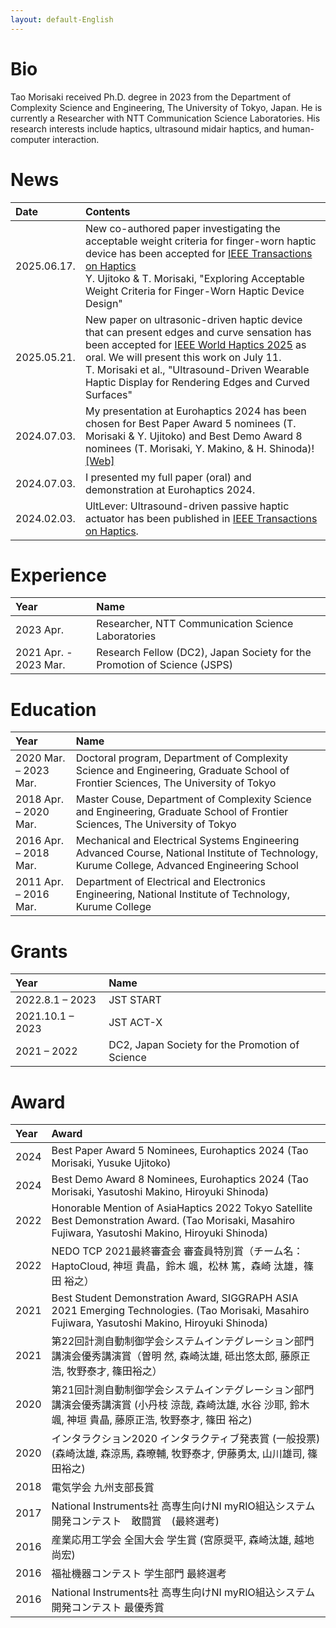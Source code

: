 ```yaml
---
layout: default-English
---
```

# Bio
Tao Morisaki received Ph.D. degree in 2023 from the Department of Complexity Science and Engineering, The University of Tokyo, Japan. He is currently a Researcher with NTT Communication Science Laboratories. His research interests include haptics, ultrasound midair haptics, and human-computer interaction. 

# News

|Date|Contents|
| :--- | :--- |
|2025.06.17.|New co-authored paper investigating the acceptable weight criteria for finger-worn haptic device has been accepted for [IEEE Transactions on Haptics](https://ieeexplore.ieee.org/document/11037560)<br>Y. Ujitoko & T. Morisaki, "Exploring Acceptable Weight Criteria for Finger-Worn Haptic Device Design"|
|2025.05.21.|New paper on ultrasonic-driven haptic device that can present edges and curve sensation has been accepted for [IEEE World Haptics 2025](https://2025.worldhaptics.org/) as oral. We will present this work on July 11.<br>T. Morisaki et al., "Ultrasound-Driven Wearable Haptic Display for Rendering Edges and Curved Surfaces"|
|2024.07.03.|My presentation at Eurohaptics 2024 has been chosen for Best Paper Award 5 nominees (T. Morisaki & Y. Ujitoko) and Best Demo Award 8 nominees (T. Morisaki, Y. Makino, & H. Shinoda)! [\[Web\]](https://eurohaptics.org/ehc2024/award/)|
|2024.07.03.|I presented my full paper (oral) and demonstration at Eurohaptics 2024.|
|2024.02.03.|UltLever: Ultrasound-driven passive haptic actuator has been published in [IEEE Transactions on Haptics](https://ieeexplore.ieee.org/document/10428111).|

# Experience

|Year|Name|
| :--- | :--- |
|2023 Apr.| Researcher, NTT Communication Science Laboratories|
|2021 Apr.  - 2023 Mar.|Research Fellow (DC2), Japan Society for the Promotion of Science (JSPS)|

# Education

|Year|Name|
| :--- | :--- |
|2020 Mar. – 2023 Mar.|Doctoral program, Department of Complexity Science and Engineering, Graduate School of Frontier Sciences, The University of Tokyo|
|2018 Apr. – 2020 Mar.|Master Couse, Department of Complexity Science and Engineering, Graduate School of Frontier Sciences, The University of Tokyo|
|2016 Apr. – 2018 Mar.|Mechanical and Electrical Systems Engineering Advanced Course, National Institute of Technology, Kurume College, Advanced Engineering School|
|2011 Apr. – 2016 Mar.|Department of Electrical and Electronics Engineering, National Institute of Technology, Kurume College|

# Grants

|Year|Name|
| :--- | :--- |
| 2022.8.1 – 2023 | JST START|
| 2021.10.1 – 2023| JST ACT-X  |
|2021 – 2022|DC2, Japan Society for the Promotion of Science|

# Award

|Year|Award|
| :--- | :--- |
| 2024 | Best Paper Award 5 Nominees, Eurohaptics 2024 (Tao Morisaki, Yusuke Ujitoko) |
| 2024 | Best Demo Award 8 Nominees, Eurohaptics 2024 (Tao Morisaki, Yasutoshi Makino, Hiroyuki Shinoda)|
| 2022 |Honorable Mention of AsiaHaptics 2022 Tokyo Satellite Best Demonstration Award. (Tao Morisaki, Masahiro Fujiwara, Yasutoshi Makino, Hiroyuki Shinoda)|
| 2022 | NEDO TCP 2021最終審査会 審査員特別賞（チーム名：HaptoCloud, 神垣 貴晶，鈴木 颯，松林 篤，森崎 汰雄，篠田 裕之）|
| 2021 | Best Student Demonstration Award, SIGGRAPH ASIA 2021 Emerging Technologies. (Tao Morisaki, Masahiro Fujiwara, Yasutoshi Makino, Hiroyuki Shinoda)|
| 2021 | 第22回計測自動制御学会システムインテグレーション部門講演会優秀講演賞（曽明 然, 森崎汰雄, 砥出悠太郎, 藤原正浩, 牧野泰才, 篠田裕之）|
| 2020 | 第21回計測自動制御学会システムインテグレーション部門講演会優秀講演賞 (小丹枝 涼哉, 森崎汰雄, 水谷 沙耶, 鈴木 颯, 神垣 貴晶, 藤原正浩, 牧野泰才, 篠田 裕之)|
| 2020 | インタラクション2020 インタラクティブ発表賞 (一般投票) (森崎汰雄, 森涼馬, 森暸輔, 牧野泰才, 伊藤勇太, 山川雄司, 篠田裕之)|
| 2018 | 電気学会 九州支部長賞|
| 2017 | National Instruments社 高専生向けNI myRIO組込システム開発コンテスト　敢闘賞　(最終選考)|
| 2016 | 産業応用工学会 全国大会 学生賞 (宮原奨平, 森崎汰雄, 越地尚宏)|
| 2016 | 福祉機器コンテスト 学生部門 最終選考|
| 2016 | National Instruments社 高専生向けNI myRIO組込システム開発コンテスト 最優秀賞|
